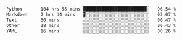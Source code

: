 <!--START_SECTION:waka-->

```txt
Python       104 hrs 55 mins ████████████████████████░   96.54 %
Markdown     2 hrs 14 mins   ▓░░░░░░░░░░░░░░░░░░░░░░░░   02.07 %
Text         30 mins         ░░░░░░░░░░░░░░░░░░░░░░░░░   00.47 %
Other        28 mins         ░░░░░░░░░░░░░░░░░░░░░░░░░   00.43 %
YAML         16 mins         ░░░░░░░░░░░░░░░░░░░░░░░░░   00.26 %
```

<!--END_SECTION:waka-->
